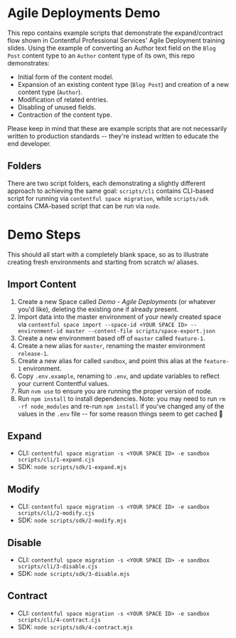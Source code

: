 # Agile Deployments Demo

This repo contains example scripts that demonstrate the expand/contract flow shown in Contentful Professional Services' Agile Deployment training slides. Using the example of converting an Author text field on the `Blog Post` content type to an `Author` content type of its own, this repo demonstrates:

- Initial form of the content model.
- Expansion of an existing content type (`Blog Post`) and creation of a new content type (`Author`).
- Modification of related entries.
- Disabling of unused fields.
- Contraction of the content type.

Please keep in mind that these are example scripts that are not necessarily written to production standards -- they're instead written to educate the end developer.

## Folders

There are two script folders, each demonstrating a slightly different approach to achieving the same goal: `scripts/cli` contains CLI-based script for running via `contentful space migration`, while `scripts/sdk` contains CMA-based script that can be run via `node`.

# Demo Steps

This should all start with a completely blank space, so as to illustrate creating fresh environments and starting from scratch w/ aliases.

## Import Content

1. Create a new Space called _Demo - Agile Deployments_ (or whatever you'd like), deleting the existing one if already present.
2. Import data into the master environment of your newly created space via `contentful space import --space-id <YOUR SPACE ID> --environment-id master --content-file scripts/space-export.json`
3. Create a new environment based off of `master` called `feature-1`.
4. Create a new alias for `master`, renaming the master environment `release-1`.
5. Create a new alias for called `sandbox`, and point this alias at the `feature-1` environment.
6. Copy `.env.example`, renaming to `.env`, and update variables to reflect your current Contentful values.
7. Run `nvm use` to ensure you are running the proper version of node.
8. Run `npm install` to install dependencies. Note: you may need to run `rm -rf node_modules` and re-run `npm install` if you've changed any of the values in the `.env` file -- for some reason things seem to get cached 🤔

## Expand

- CLI: `contentful space migration -s <YOUR SPACE ID> -e sandbox scripts/cli/1-expand.cjs`
- SDK: `node scripts/sdk/1-expand.mjs`

## Modify

- CLI: `contentful space migration -s <YOUR SPACE ID> -e sandbox scripts/cli/2-modify.cjs`
- SDK: `node scripts/sdk/2-modify.mjs`

## Disable

- CLI: `contentful space migration -s <YOUR SPACE ID> -e sandbox scripts/cli/3-disable.cjs`
- SDK: `node scripts/sdk/3-disable.mjs`

## Contract

- CLI: `contentful space migration -s <YOUR SPACE ID> -e sandbox scripts/cli/4-contract.cjs`
- SDK: `node scripts/sdk/4-contract.mjs`
